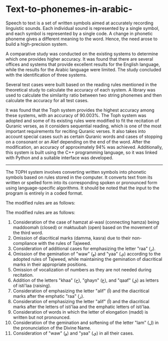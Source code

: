 # Text-to-phonemes-in-arabic-

Speech to text is a set of written symbols aimed at accurately recording linguistic sounds. Each individual sound is represented by a single symbol, and each symbol is represented by a single code. A change in phonetic phoneme gives a different meaning to the word. Hence, the need arose to build a high-precision system.

A comparative study was conducted on the existing systems to determine which one provides higher accuracy. It was found that there are several offices and systems that provide excellent results for the English language, while the results for the Arabic language were limited. The study concluded with the identification of three systems.

Several test cases were built based on the reading rules mentioned in the theoretical study to calculate the accuracy of each system. A library was used to calculate the similarity ratio between two string phonemes and then calculate the accuracy for all test cases.

It was found that the Toph system provides the highest accuracy among these systems, with an accuracy of 90.003%. The Toph system was adopted and some of its existing rules were modified to fit the recitation of Quranic verses, as it considers sequential reading, which is one of the most important requirements for reciting Quranic verses. It also takes into account special cases such as certain Quranic words and cases of stopping on a consonant or an Alef depending on the end of the word. After the modification, an accuracy of approximately 94% was achieved. Additionally, this system is built using the C++ programming language, so it was linked with Python and a suitable interface was developed.

----
The TOPH system involves converting written symbols into phonetic symbols based on rules stored in the computer. It converts text from its written or spelled form into its corresponding spoken or pronounced form using language-specific algorithms. It should be noted that the input to the program is entirely in a coded format.

The modified rules are as follows:

The modified rules are as follows:

1. Consideration of the case of hamzat al-wasl (connecting hamza) being maddoomah (closed) or maktuubah (open) based on the movement of the third word.
2. Omission of diacritical marks (damma, kasra) due to their non-compliance with the rules of Tajweed.
3. Consideration of additional cases for emphasizing the letter "raa" (ر).
4. Omission of the gemination of "waw" (و) and "yaa" (ي) according to the adopted rules of Tajweed, while maintaining the gemination of diacritical marks in their appropriate positions.
5. Omission of vocalization of numbers as they are not needed during recitation.
6. Addition of the letters "khaa" (خ), "ghayn" (غ), and "qaaf" (ق) as letters of isti'laa (raising).
7. Consideration of emphasizing the letter "alif" (أ) and the diacritical marks after the emphatic "raa" (ر).
8. Consideration of emphasizing the letter "alif" (أ) and the diacritical marks after the letters of isti'laa and the emphatic letters of isti'laa.
9. Consideration of words in which the letter of elongation (madd) is written but not pronounced.
10. Consideration of the gemination and softening of the letter "lam" (ل) in the pronunciation of the Divine Name.
11. Consideration of "waw" (و) and "yaa" (ي) in all their cases.

